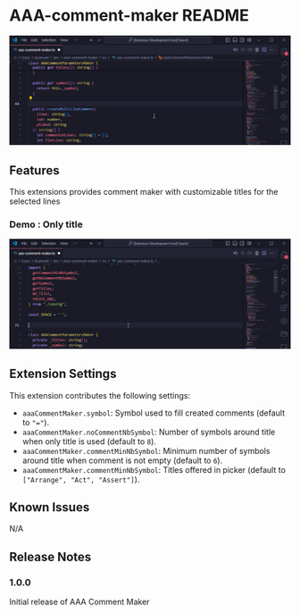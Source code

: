 # AAA-comment-maker README

![demo](assets/demo.gif)

## Features

This extensions provides comment maker with customizable titles for the selected lines

### Demo : Only title

![Demo only title](assets/only_title_demo.gif)

## Extension Settings

This extension contributes the following settings:

- `aaaCommentMaker.symbol`: Symbol used to fill created comments (default to `"="`).
- `aaaCommentMaker.noCommentNbSymbol`: Number of symbols around title when only title is used (default to `8`).
- `aaaCommentMaker.commentMinNbSymbol`: Minimum number of symbols around title when comment is not empty (default to `6`).
- `aaaCommentMaker.commentMinNbSymbol`: Titles offered in picker (default to `["Arrange", "Act", "Assert"]`).

## Known Issues

N/A

## Release Notes

### 1.0.0

Initial release of AAA Comment Maker
